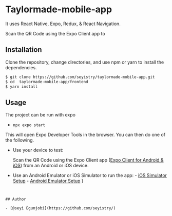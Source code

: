 # Taylormade-mobile-app

It uses React Native, Expo, Redux, & React Navigation.

Scan the QR Code using the Expo Client app to

## Installation

Clone the repository, change directories, and use npm or yarn to install the dependencies.

```bash
$ git clone https://github.com/seyistry/taylormade-mobile-app.git
$ cd  taylormade-mobile-app/frontend
$ yarn install
```

## Usage

The project can be run with expo

-   `npx expo start`

This will open Expo Developer Tools in the browser. You can then do one of the following.

-   Use your device to test:

    Scan the QR Code using the Expo Client app ([Expo Client for Android & iOS](https://expo.io/tools#client)) from an Android or iOS device.

-   Use an Android Emulator or iOS Simulator to run the app: - [iOS Simulator Setup](https://docs.expo.io/workflow/ios-simulator/) - [Android Emulator Setup](https://docs.expo.io/workflow/android-studio-emulator/)
    }

```


## Author

- [@seyi Egunjobi](https://github.com/seyistry/)
```
